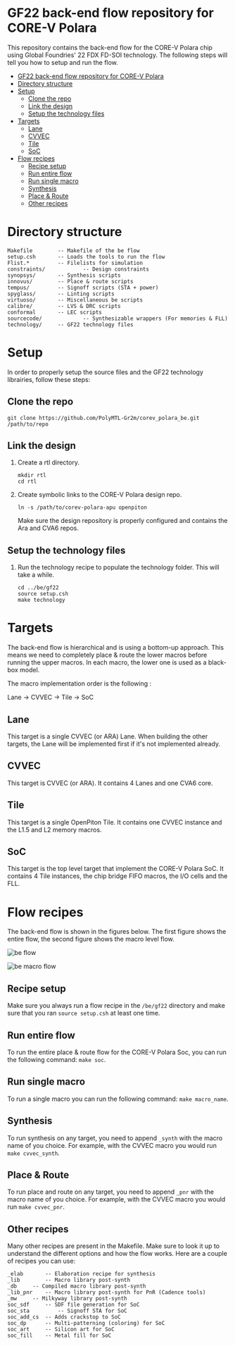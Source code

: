 # GF22 back-end flow repository for CORE-V Polara

This repository contains the back-end flow for the CORE-V Polara chip using Global Foundries' 22 FDX FD-SOI technology. The following steps will tell you how to setup and run the flow.
- [GF22 back-end flow repository for CORE-V Polara](#gf22-back-end-flow-repository-for-core-v-polara)
- [Directory structure](#directory-structure)
- [Setup](#setup)
	- [Clone the repo](#clone-the-repo)
	- [Link the design](#link-the-design)
	- [Setup the technology files](#setup-the-technology-files)
- [Targets](#targets)
	- [Lane](#lane)
	- [CVVEC](#cvvec)
	- [Tile](#tile)
	- [SoC](#soc)
- [Flow recipes](#flow-recipes)
	- [Recipe setup](#recipe-setup)
	- [Run entire flow](#run-entire-flow)
	- [Run single macro](#run-single-macro)
	- [Synthesis](#synthesis)
	- [Place \& Route](#place--route)
	- [Other recipes](#other-recipes)

# Directory structure
```
Makefile		-- Makefile of the be flow
setup.csh		-- Loads the tools to run the flow
Flist.*			-- Filelists for simulation
constraints/	        -- Design constraints
synopsys/		-- Synthesis scripts
innovus/	 	-- Place & route scripts
tempus/			-- Signoff scripts (STA + power)
spyglass/ 		-- Linting scripts
virtuoso/		-- Miscellaneous be scripts
calibre/ 		-- LVS & DRC scripts
conformal		-- LEC scripts
sourcecode/             -- Synthesizable wrappers (For memories & FLL)
technology/		-- GF22 technology files
```

# Setup
In order to properly setup the source files and the GF22 technology librairies, follow these steps:

## Clone the repo

`git clone https://github.com/PolyMTL-Gr2m/corev_polara_be.git /path/to/repo`


## Link the design
1. Create a rtl directory.

	```
	mkdir rtl
	cd rtl
	```

2. Create symbolic links to the CORE-V Polara design repo.
   
	```
	ln -s /path/to/corev-polara-apu openpiton
	```
	Make sure the design repository is properly configured and contains the Ara and CVA6 repos.
	
## Setup the technology files
1. Run the technology recipe to populate the technology folder. This will take a while.

	```
	cd ../be/gf22
	source setup.csh
	make technology
	```
	
# Targets

The back-end flow is hierarchical and is using a bottom-up approach. This means we need to completely place & route the lower macros before running the upper macros. In each macro, the lower one is used as a black-box model.

The macro implementation order is the following :

Lane -> CVVEC -> Tile -> SoC

## Lane
This target is a single CVVEC (or ARA) Lane. When building the other targets, the Lane will be implemented first if it's not implemented already.

## CVVEC
This target is CVVEC (or ARA). It contains 4 Lanes and one CVA6 core. 

## Tile
This target is a single OpenPiton Tile. It contains one CVVEC instance and the L1.5 and L2 memory macros.

## SoC
This target is the top level target that implement the CORE-V Polara SoC. It contains 4 Tile instances, the chip bridge FIFO macros, the I/O cells and the FLL.


# Flow recipes
The back-end flow is shown in the figures below. The first figure shows the entire flow, the second figure shows the macro level flow.

![be flow](be_flow.png)

![be macro flow](be_macro_flow.png)

## Recipe setup
Make sure you always run a flow recipe in the `/be/gf22` directory and make sure that you ran `source setup.csh` at least one time.

## Run entire flow
To run the entire place & route flow for the CORE-V Polara Soc, you can run the following command:
`make soc`.

## Run single macro
To run a single macro you can run the following command:
`make macro_name`.

## Synthesis 

To run synthesis on any target, you need to append `_synth` with the macro name of you choice. For example, with the CVVEC macro you would run
`make cvvec_synth`.

## Place & Route

To run place and route on any target, you need to append `_pnr` with the macro name of you choice. For example, with the CVVEC macro you would run
`make cvvec_pnr`.

## Other recipes
Many other recipes are present in the Makefile. Make sure to look it up to understand the different options and how the flow works. Here are a couple of recipes you can use:
```
_elab 		-- Elaboration recipe for synthesis
_lib		-- Macro library post-synth
_db		-- Compiled macro library post-synth
_lib_pnr	-- Macro library post-synth for PnR (Cadence tools)
_mw		-- Milkyway library post-synth
soc_sdf		-- SDF file generation for SoC
soc_sta         -- Signoff STA for SoC
soc_add_cs	-- Adds crackstop to SoC
soc_dp		-- Multi-patterning (coloring) for SoC
soc_art		-- Silicon art for SoC
soc_fill	-- Metal fill for SoC
```